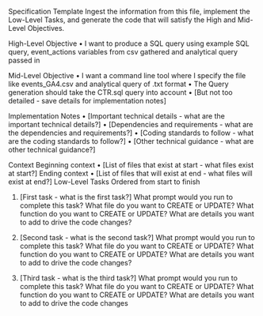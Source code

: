 Specification Template
Ingest the information from this file, implement the Low-Level Tasks, and generate the code that will satisfy the High and Mid-Level Objectives. 

High-Level Objective
•	I want to produce a SQL query using example SQL query,  event_actions variables from csv gathered and analytical query passed in  

Mid-Level Objective
•	I want a command line tool where I specify the file like events_GA4.csv and analytical query of .txt format
•	The Query generation should take the CTR.sql query into account 
•	[But not too detailed - save details for implementation notes]

Implementation Notes
•	[Important technical details - what are the important technical details?]
•	[Dependencies and requirements - what are the dependencies and requirements?]
•	[Coding standards to follow - what are the coding standards to follow?]
•	[Other technical guidance - what are other technical guidance?]

Context
Beginning context
•	[List of files that exist at start - what files exist at start?]
Ending context
•	[List of files that will exist at end - what files will exist at end?]
Low-Level Tasks
Ordered from start to finish 

1.	[First task - what is the first task?]
What prompt would you run to complete this task?
What file do you want to CREATE or UPDATE?
What function do you want to CREATE or UPDATE?
What are details you want to add to drive the code changes?

2.	[Second task - what is the second task?]
What prompt would you run to complete this task?
What file do you want to CREATE or UPDATE?
What function do you want to CREATE or UPDATE?
What are details you want to add to drive the code changes?

3.	[Third task - what is the third task?]
What prompt would you run to complete this task?
What file do you want to CREATE or UPDATE?
What function do you want to CREATE or UPDATE?
What are details you want to add to drive the code changes
